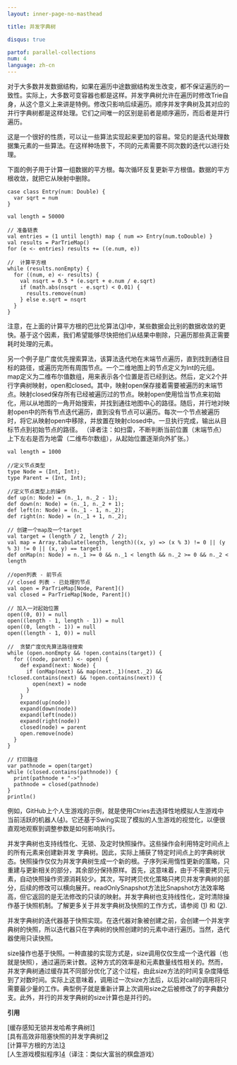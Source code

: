 ```yaml
---
layout: inner-page-no-masthead

title: 并发字典树

disqus: true

partof: parallel-collections
num: 4
language: zh-cn
---
```



对于大多数并发数据结构，如果在遍历中途数据结构发生改变，都不保证遍历的一致性。实际上，大多数可变容器也都是这样。并发字典树允许在遍历时修改Trie自身，从这个意义上来讲是特例。修改只影响后续遍历。顺序并发字典树及其对应的并行字典树都是这样处理。它们之间唯一的区别是前者是顺序遍历，而后者是并行遍历。

这是一个很好的性质，可以让一些算法实现起来更加的容易。常见的是迭代处理数据集元素的一些算法。在这样种场景下，不同的元素需要不同次数的迭代以进行处理。

下面的例子用于计算一组数据的平方根。每次循环反复更新平方根值。数据的平方根收敛，就把它从映射中删除。

    case class Entry(num: Double) {
      var sqrt = num
    }
    
    val length = 50000
    
    // 准备链表
    val entries = (1 until length) map { num => Entry(num.toDouble) }
    val results = ParTrieMap()
    for (e <- entries) results += ((e.num, e))
    
    //  计算平方根
    while (results.nonEmpty) {
      for ((num, e) <- results) {
        val nsqrt = 0.5 * (e.sqrt + e.num / e.sqrt)
        if (math.abs(nsqrt - e.sqrt) < 0.01) {
          results.remove(num)
        } else e.sqrt = nsqrt
      }
    }
    
注意，在上面的计算平方根的巴比伦算法([3](http://en.wikipedia.org/wiki/Methods_of_computing_square_roots#Babylonian_method))中，某些数据会比别的数据收敛的更快。基于这个因素，我们希望能够尽快把他们从结果中剔除，只遍历那些真正需要耗时处理的元素。

另一个例子是广度优先搜索算法，该算法迭代地在末端节点遍历，直到找到通往目标的路径，或遍历完所有周围节点。一个二维地图上的节点定义为Int的元组。map定义为二维布尔值数组，用来表示各个位置是否已经到达。然后，定义2个并行字典树映射，open和closed。其中，映射open保存接着需要被遍历的末端节点。映射closed保存所有已经被遍历过的节点。映射open使用恰当节点来初始化，用以从地图的一角开始搜索，并找到通往地图中心的路径。随后，并行地对映射open中的所有节点迭代遍历，直到没有节点可以遍历。每次一个节点被遍历时，将它从映射open中移除，并放置在映射closed中。一旦执行完成，输出从目标节点到初始节点的路径。
（译者注：如扫雷，不断判断当前位置（末端节点）上下左右是否为地雷（二维布尔数组），从起始位置逐渐向外扩张。）

    val length = 1000
    
    //定义节点类型
    type Node = (Int, Int);
    type Parent = (Int, Int);
    
    //定义节点类型上的操作
    def up(n: Node) = (n._1, n._2 - 1);
    def down(n: Node) = (n._1, n._2 + 1);
    def left(n: Node) = (n._1 - 1, n._2);
    def right(n: Node) = (n._1 + 1, n._2);
    
    // 创建一个map及一个target
    val target = (length / 2, length / 2);
    val map = Array.tabulate(length, length)((x, y) => (x % 3) != 0 || (y % 3) != 0 || (x, y) == target)
    def onMap(n: Node) = n._1 >= 0 && n._1 < length && n._2 >= 0 && n._2 < length
    
    //open列表 - 前节点
    // closed 列表 - 已处理的节点
    val open = ParTrieMap[Node, Parent]()
    val closed = ParTrieMap[Node, Parent]()
    
    // 加入一对起始位置
    open((0, 0)) = null
    open((length - 1, length - 1)) = null
    open((0, length - 1)) = null
    open((length - 1, 0)) = null
    
    //  贪婪广度优先算法路径搜索
    while (open.nonEmpty && !open.contains(target)) {
      for ((node, parent) <- open) {
        def expand(next: Node) {
          if (onMap(next) && map(next._1)(next._2) && !closed.contains(next) && !open.contains(next)) {
            open(next) = node
          }
        }
        expand(up(node))
        expand(down(node))
        expand(left(node))
        expand(right(node))
        closed(node) = parent
        open.remove(node)
      }
    }
    
    // 打印路径
    var pathnode = open(target)
    while (closed.contains(pathnode)) {
      print(pathnode + "->")
      pathnode = closed(pathnode)
    }
    println()
例如，GitHub上个人生游戏的示例，就是使用Ctries去选择性地模拟人生游戏中当前活跃的机器人([4](https://github.com/axel22/ScalaDays2012-TrieMap))。它还基于Swing实现了模拟的人生游戏的视觉化，以便很直观地观察到调整参数是如何影响执行。

并发字典树也支持线性化、无锁、及定时快照操作。这些操作会利用特定时间点上的所有元素来创建新并发 字典树。因此，实际上捕获了特定时间点上的字典树状态。快照操作仅仅为并发字典树生成一个新的根。子序列采用惰性更新的策略，只重建与更新相关的部分，其余部分保持原样。首先，这意味着，由于不需要拷贝元素，自动快照操作资源消耗较少。其次，写时拷贝优化策略只拷贝并发字典树的部分，后续的修改可以横向展开。readOnlySnapshot方法比Snapshot方法效率略高，但它返回的是无法修改的只读的映射。并发字典树也支持线性化，定时清除操作基于快照机制。了解更多关于并发字典树及快照的工作方式，请参阅 ([1](http://infoscience.epfl.ch/record/166908/files/ctries-techreport.pdf)) 和 ([2](http://lampwww.epfl.ch/~prokopec/ctries-snapshot.pdf)).

并发字典树的迭代器基于快照实现。在迭代器对象被创建之前，会创建一个并发字典树的快照，所以迭代器只在字典树的快照创建时的元素中进行遍历。当然，迭代器使用只读快照。

size操作也基于快照。一种直接的实现方式是，size调用仅仅生成一个迭代器（也就是快照），通过遍历来计数。这种方式的效率是和元素数量线性相关的。然而，并发字典树通过缓存其不同部分优化了这个过程，由此size方法的时间复杂度降低到了对数时间。实际上这意味着，调用过一次size方法后，以后对call的调用将只需要最少量的工作。典型例子就是重新计算上次调用size之后被修改了的字典数分支。此外，并行的并发字典树的size计算也是并行的。

**引用**

[缓存感知无锁并发哈希字典树][1](http://infoscience.epfl.ch/record/166908/files/ctries-techreport.pdf)  
[具有高效非阻塞快照的并发字典树][2](http://lampwww.epfl.ch/~prokopec/ctries-snapshot.pdf)  
[计算平方根的方法][3](http://en.wikipedia.org/wiki/Methods_of_computing_square_roots#Babylonian_method)  
[人生游戏模拟程序][4](https://github.com/axel22/ScalaDays2012-TrieMap)（译注：类似大富翁的棋盘游戏）  

